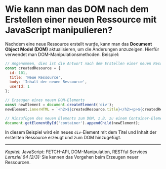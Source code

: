 # Wie kann man das DOM nach dem Erstellen einer neuen Ressource mit JavaScript manipulieren?

Nachdem eine neue Ressource erstellt wurde, kann man das **Document Object Model (DOM)** aktualisieren, um die Änderungen anzuzeigen. Hierfür verwendet man DOM-Manipulationsmethoden. Beispiel:

```javascript
// Angenommen, dies ist die Antwort nach dem Erstellen einer neuen Ressource
const createdResource = {
  id: 101,
  title: 'Neue Ressource',
  body: 'Inhalt der neuen Ressource',
  userId: 1
};

// Erzeugen eines neuen DOM-Elements
const newElement = document.createElement('div');
newElement.innerHTML = `<h2>${createdResource.title}</h2><p>${createdResource.body}</p>`;

// Hinzufügen des neuen Elements zum DOM, z.B. zu einem Container-Element
document.getElementById('container').appendChild(newElement);
```

In diesem Beispiel wird ein neues `div`-Element mit dem Titel und Inhalt der erstellten Ressource erzeugt und zum DOM hinzugefügt.

---

_Kapitel:_ JavaScript: FETCH-API, DOM-Manipulation, RESTful Services
_Lernziel 64 \[2/3\]:_ Sie kennen das Vorgehen beim Erzeugen neuer Ressourcen.
